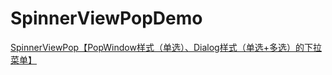 # SpinnerViewPopDemo
[SpinnerViewPop【PopWindow样式（单选）、Dialog样式（单选+多选）的下拉菜单】](http://www.cnblogs.com/whycxb/p/7251720.html)
